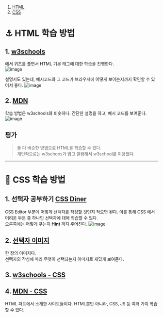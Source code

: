 1. [HTML](https://github.com/thdqudgns/TIL-Today-I-Learned/tree/main/AgainTIL/FrontEnd#-html-%ED%95%99%EC%8A%B5-%EB%B0%A9%EB%B2%95)
2. [CSS](https://github.com/thdqudgns/TIL-Today-I-Learned/tree/main/AgainTIL/FrontEnd#-css-%ED%95%99%EC%8A%B5-%EB%B0%A9%EB%B2%95)

# ⚓ HTML 학습 방법

## 1. [w3schools](https://www.w3schools.com/html/exercise.asp?filename=exercise_html_attributes1) 
에서 퀴즈를 풀면서 HTML 기본 태그에 대한 학습을 진행한다.   
![image](https://user-images.githubusercontent.com/92148521/223776247-e52139b2-14d8-43d3-94c7-3ae3f0af79b4.png)   
   
설명서도 있는데, 예시코드와 그 코드가 브라우저에 어떻게 보이는지까지 확인할 수 있어서 좋다.
![image](https://user-images.githubusercontent.com/92148521/223776142-02c19dc9-8334-4a00-a3a6-dbb416bd68da.png)


## 2. [MDN](https://developer.mozilla.org/ko/docs/Web/HTML)
학습 방법은 w3schools와 비슷하다. 간단한 설명을 하고, 예시 코드를 보여준다.
![image](https://user-images.githubusercontent.com/92148521/223776861-8c0d35dd-7a6c-4bdc-9273-e3e85d0408f7.png)



## 평가
> 둘 다 비슷한 방법으로 HTML을 학습할 수 있다.   
개인적으로는 w3schoos가 밝고 깔끔해서 w3school를 이용했다.
   
   
---

   
# 🧮 CSS 학습 방법

## 1. 선택자 공부하기 [CSS Diner](https://flukeout.github.io/)
CSS Editor 부분에 어떻게 선택자를 작성할 것인지 적으면 된다. 이를 통해 CSS 에서 어려운 부분 중 하나인 선택자에 대해 학습할 수 있다.   
오른쪽에는 어떻게 푸는지 **Hint** 까지 주어진다.
![image](https://user-images.githubusercontent.com/92148521/223777811-4374ad00-e6e5-4e7f-8bc0-efb8a8a29387.png)

## 2. [선택자 이미지](https://specifishity.com/)
한 장의 이미지다.    
선택자의 작성에 따라 무엇이 선택되는지 이미지로 재밌게 보여준다.

## 3. [w3schools - CSS](https://www.w3schools.com/css/default.asp)
## 4. [MDN - CSS](https://developer.mozilla.org/ko/docs/Web/CSS)
HTML 파트에서 소개한 사이트들이다. HTML뿐만 아니라, CSS, JS 등 여러 가지 학습할 수 있다.
